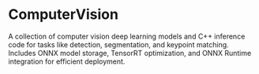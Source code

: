 # ComputerVision
A collection of computer vision deep learning models and C++ inference code for tasks like detection, segmentation, and keypoint matching. Includes ONNX model storage, TensorRT optimization, and ONNX Runtime integration for efficient deployment.
